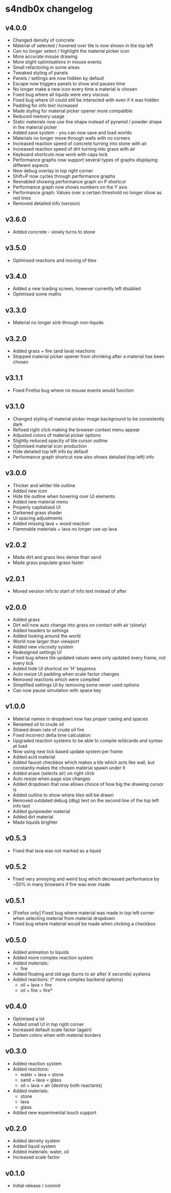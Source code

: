 # s4ndb0x changelog

## v4.0.0
- Changed density of concrete
- Material of selected / hovered over tile is now shown in the top left
- Can no longer select / highlight the material picker icon
- More accurate mouse drawing
- More slight optimisations in mouse events
- Small refactoring in some areas
- Tweaked styling of panels
- Panels / settings are now hidden by default
- Escape now triggers panels to show and pauses time
- No longer make a new icon every time a material is chosen
- Fixed bug where all liquids were very viscous
- Fixed bug where UI could still be interacted with even if it was hidden
- Padding for info text increased
- Made styling for material picker opener more compatible
- Reduced memory usage
- Static materials now use line shape instead of pyramid / powder shape in the material picker
- Added save system - you can now save and load worlds
- Materials no longer move through walls with no corners
- Increased reaction speed of concrete turning into stone with air
- Increased reaction speed of dirt turning into grass with air
- Keyboard shortcuts now work with caps lock
- Performance graphs now support several types of graphs displaying different aspects
- New debug overlay in top right corner
- Shift+P now cycles through performance graphs
- Reenabled showing performance graph on P shortcut
- Performance graph now shows numbers on the Y axis
- Performance graph: Values over a certain threshold no longer show as red lines
- Removed detailed info (version)


## v3.6.0
- Added concrete - slowly turns to stone


## v3.5.0
- Optimised reactions and moving of tiles


## v3.4.0
- Added a new loading screen, however currently left disabled
- Optimised some maths


## v3.3.0
- Material no longer sink through non-liquids


## v3.2.0
- Added grass + fire (and lava) reactions
- Stopped material picker opener from shrinking after a material has been chosen


## v3.1.1
- Fixed Firefox bug where no mouse events would function


## v3.1.0
- Changed styling of material picker image background to be consistently dark
- Refixed right click making the browser context menu appear
- Adjusted colors of material picker options
- Slightly reduced opacity of tile cursor outline
- Optimised material icon production
- Hide detailed top left info by default
- Performance graph shortcut now also shows detailed (top left) info


## v3.0.0
- Thicker and whiter tile outline
- Added new icon
- Hide tile outline when hovering over UI elements
- Added new material menu
- Properly capitalised UI
- Darkened grass shader
- UI spacing adjustments
- Added missing lava + wood reaction
- Flammable materials + lava no longer use up lava


## v2.0.2
- Made dirt and grass less dense than sand
- Made grass populate grass faster


## v2.0.1
- Moved version info to start of info text instead of after


## v2.0.0
- Added grass
- Dirt will now auto change into grass on contact with air (slowly)
- Added headers to settings
- Added looking around the world
- World now larger than viewport
- Added new viscosity system
- Redesigned settings UI
- Fixed bug where tile updated values were only updated every frame, not every tick
- Added hide UI shortcut on 'H' keypress
- Auto resize UI padding when scale factor changes
- Removed reactions which were compiled
- Simplified settings UI by removing some never used options
- Can now pause simulation with space key


## v1.0.0
- Material names in dropdown now has proper casing and spaces
- Renamed oil to crude oil
- Slowed down rate of crude oil fire
- Fixed incorrect delta time calculation
- Upgraded reaction systems to be able to compile wildcards and syntax at load
- Now using new tick based update system per frame
- Added acid material
- Added faucet checkbox which makes a tile which acts like wall, but constantly makes the chosen material spawn under it
- Added erase (selects air) on right click
- Auto resize when page size changes
- Added dropdown that now allows choice of how big the drawing cursor is
- Added outline to show where tiles will be drawn
- Removed outdated debug (dbg) text on the second line of the top left info text
- Added gunpowder material
- Added dirt material
- Made liquids brighter


## v0.5.3
- Fixed that lava was not marked as a liquid


## v0.5.2
- Fixed very annoying and weird bug which decreased performance by ~50% in many browsers if fire was ever made


## v0.5.1
- [Firefox only] Fixed bug where material was made in top left corner when selecting material from material dropdown
- Fixed bug where material would be made when clicking a checkbox


## v0.5.0
- Added animation to liquids
- Added more complex reaction system
- Added materials:
  - fire
- Added floating and old age (turns to air after X seconds) systems
- Added reactions: (* more complex backend options)
  - oil + lava = fire
  - oil + fire = fire*


## v0.4.0
- Optimised a lot
- Added small UI in top right corner
- Increased default scale factor (again)
- Darken colors when with material borders


## v0.3.0
- Added reaction system
- Added reactions:
  - water + lava = stone
  - sand + lava = glass
  - oil + lava = air (destroy both reactants)
- Added materials:
  - stone
  - lava
  - glass
- Added new experimental touch support


## v0.2.0
- Added density system
- Added liquid system
- Added materials: water, oil
- Increased scale factor


## v0.1.0
- Initial release / commit
